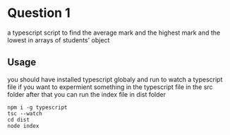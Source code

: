 # Question 1

a typescript script to find the average mark and the highest mark and the lowest in arrays of students' object
## Usage

you should have installed typescript globaly
and run to watch a typescript file if you want to expermient something in the typescript file in the src folder
after that you can run the index file in dist folder 

```
npm i -g typescript
tsc --watch
cd dist
node index
```